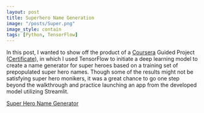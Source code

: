 ```yaml
---
layout: post
title: Superhero Name Generation
image: "/posts/Super.png"
image_style: contain
tags: [Python, TensorFlow]
---
```


In this post, I wanted to show off the product of a [Coursera](https://www.coursera.org/learn/superhero-tensorflow) Guided Project ([Certificate](https://www.coursera.org/account/accomplishments/verify/56YBSC92KTYX?utm_source=link&utm_medium=certificate&utm_content=cert_image&utm_campaign=sharing_cta&utm_product=project)), in which I used TensorFlow to initiate a deep learning model to create a name generator for super heroes based on a training set of prepopulated super hero names. Though some of the results might not be satisfying super hero monikers, it was a great chance to go one step beyond the walkthrough and practice launching an app from the developed model utilizing Streamlit. 

[Super Hero Name Generator](https://superherogen.streamlit.app/)
